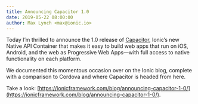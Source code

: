 ```yaml
---
title: Announcing Capacitor 1.0
date: 2019-05-22 08:00:00
author: Max Lynch <max@ionic.io>
---
```


Today I’m thrilled to announce the 1.0 release of [Capacitor](/), Ionic’s new Native API Container that makes it easy to build web apps that run on iOS, Android, and the web as Progressive Web Apps—with full access to native functionality on each platform.

We documented this momentous occasion over on the Ionic blog, complete with a comparison to Cordova and where Capacitor is headed from here.

Take a look: [https://ionicframework.com/blog/announcing-capacitor-1-0/](https://ionicframework.com/blog/announcing-capacitor-1-0/).